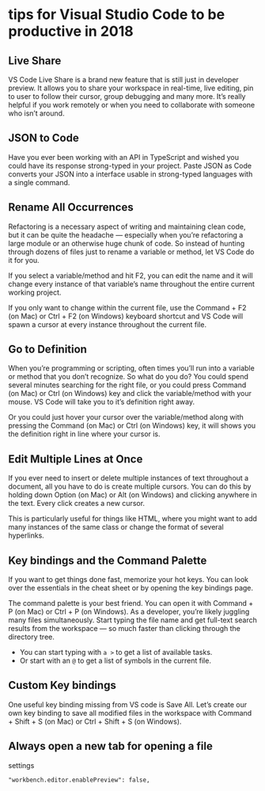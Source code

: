 # tips for Visual Studio Code to be productive in 2018

## Live Share

VS Code Live Share is a brand new feature that is still just in developer preview. It allows you to share your workspace in real-time, live editing, pin to user to follow their cursor, group debugging and many more. It’s really helpful if you work remotely or when you need to collaborate with someone who isn’t around.

## JSON to Code

Have you ever been working with an API in TypeScript and wished you could have its response strong-typed in your project. Paste JSON as Code converts your JSON into a interface usable in strong-typed languages with a single command.

## Rename All Occurrences

Refactoring is a necessary aspect of writing and maintaining clean code, but it can be quite the headache — especially when you’re refactoring a large module or an otherwise huge chunk of code. So instead of hunting through dozens of files just to rename a variable or method, let VS Code do it for you.

If you select a variable/method and hit F2, you can edit the name and it will change every instance of that variable’s name throughout the entire current working project.

If you only want to change within the current file, use the Command + F2 (on Mac) or Ctrl + F2 (on Windows) keyboard shortcut and VS Code will spawn a cursor at every instance throughout the current file.

## Go to Definition

When you’re programming or scripting, often times you’ll run into a variable or method that you don’t recognize. So what do you do? You could spend several minutes searching for the right file, or you could press Command (on Mac) or Ctrl (on Windows) key and click the variable/method with your mouse. VS Code will take you to it’s definition right away.

Or you could just hover your cursor over the variable/method along with pressing the Command (on Mac) or Ctrl (on Windows) key, it will shows you the definition right in line where your cursor is.

## Edit Multiple Lines at Once

If you ever need to insert or delete multiple instances of text throughout a document, all you have to do is create multiple cursors. You can do this by holding down Option (on Mac) or Alt (on Windows) and clicking anywhere in the text. Every click creates a new cursor.

This is particularly useful for things like HTML, where you might want to add many instances of the same class or change the format of several hyperlinks.

## Key bindings and the Command Palette

If you want to get things done fast, memorize your hot keys. You can look over the essentials in the cheat sheet or by opening the key bindings page.

The command palette is your best friend. You can open it with Command + P (on Mac) or Ctrl + P (on Windows). As a developer, you’re likely juggling many files simultaneously. Start typing the file name and get full-text search results from the workspace — so much faster than clicking through the directory tree.

- You can start typing with `a >` to get a list of available tasks.
- Or start with an `@` to get a list of symbols in the current file.

## Custom Key bindings

One useful key binding missing from VS code is Save All. Let’s create our own key binding to save all modified files in the workspace with Command + Shift + S (on Mac) or Ctrl + Shift + S (on Windows).

## Always open a new tab for opening a file

settings

```
"workbench.editor.enablePreview": false,
```
